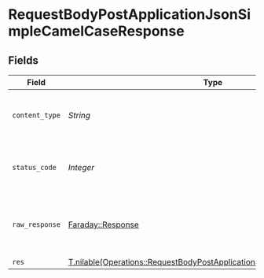 # RequestBodyPostApplicationJsonSimpleCamelCaseResponse


## Fields

| Field                                                                                                                                                  | Type                                                                                                                                                   | Required                                                                                                                                               | Description                                                                                                                                            |
| ------------------------------------------------------------------------------------------------------------------------------------------------------ | ------------------------------------------------------------------------------------------------------------------------------------------------------ | ------------------------------------------------------------------------------------------------------------------------------------------------------ | ------------------------------------------------------------------------------------------------------------------------------------------------------ |
| `content_type`                                                                                                                                         | *String*                                                                                                                                               | :heavy_check_mark:                                                                                                                                     | HTTP response content type for this operation                                                                                                          |
| `status_code`                                                                                                                                          | *Integer*                                                                                                                                              | :heavy_check_mark:                                                                                                                                     | HTTP response status code for this operation                                                                                                           |
| `raw_response`                                                                                                                                         | [Faraday::Response](https://www.rubydoc.info/gems/faraday/Faraday/Response)                                                                            | :heavy_check_mark:                                                                                                                                     | Raw HTTP response; suitable for custom response parsing                                                                                                |
| `res`                                                                                                                                                  | [T.nilable(Operations::RequestBodyPostApplicationJsonSimpleCamelCaseRes)](../../models/operations/requestbodypostapplicationjsonsimplecamelcaseres.md) | :heavy_minus_sign:                                                                                                                                     | OK                                                                                                                                                     |